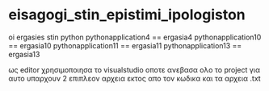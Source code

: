 # eisagogi_stin_epistimi_ipologiston
oi ergasies stin python
pythonapplication4 == ergasia4
pythonapplication10 == ergasia10
pythonapplication11 == ergasia11
pythonapplication13 == ergasia13

ως editor χρησιμοποιησα το visualstudio οποτε ανεβασα ολο το project
για αυτο υπαρχουν 2 επιπλεον αρχεια εκτος απο τον κωδικα και τα αρχεια .txt
